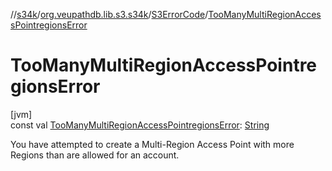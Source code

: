 //[s34k](../../../index.md)/[org.veupathdb.lib.s3.s34k](../index.md)/[S3ErrorCode](index.md)/[TooManyMultiRegionAccessPointregionsError](-too-many-multi-region-access-pointregions-error.md)

# TooManyMultiRegionAccessPointregionsError

[jvm]\
const val [TooManyMultiRegionAccessPointregionsError](-too-many-multi-region-access-pointregions-error.md): [String](https://kotlinlang.org/api/latest/jvm/stdlib/kotlin/-string/index.html)

You have attempted to create a Multi-Region Access Point with more Regions than are allowed for an account.
